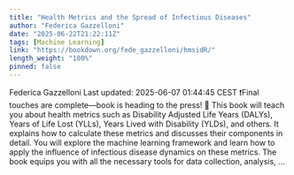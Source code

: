 ```yaml
---
title: "Health Metrics and the Spread of Infectious Diseases"
author: "Federica Gazzelloni"
date: "2025-06-22T21:22:11Z"
tags: [Machine Learning]
link: "https://bookdown.org/fede_gazzelloni/hmsidR/"
length_weight: "100%"
pinned: false
---
```


Federica Gazzelloni Last updated: 2025-06-07 01:44:45 CEST ❗️Final touches are complete—book is heading to the press! 🚀 This book will teach you about health metrics such as Disability Adjusted Life Years (DALYs), Years of Life Lost (YLLs), Years Lived with Disability (YLDs), and others. It explains how to calculate these metrics and discusses their components in detail. You will explore the machine learning framework and learn how to apply the influence of infectious disease dynamics on these metrics. The book equips you with all the necessary tools for data collection, analysis, ...
